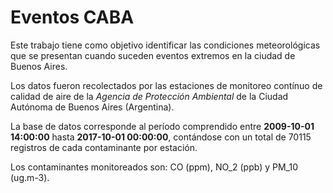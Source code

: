 # Eventos CABA


Este trabajo tiene como objetivo identificar las condiciones meteorológicas que se presentan cuando suceden eventos extremos en la ciudad de Buenos Aires.

Los datos fueron recolectados por las estaciones de monitoreo contínuo de calidad de aire de la *Agencia de Protección Ambiental* de la Ciudad Autónoma de Buenos Aires (Argentina).

La base de datos corresponde al período comprendido entre **2009-10-01 14:00:00** hasta **2017-10-01 00:00:00**, contándose con un total de 70115 registros de cada contaminante por estación. 

Los contaminantes monitoreados son: CO (ppm), NO_2 (ppb) y PM_10 (ug.m-3).
